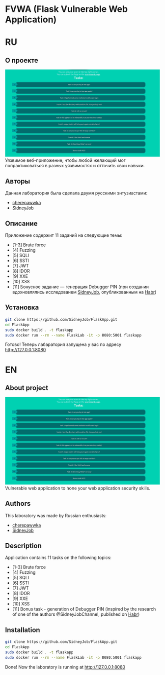 # FVWA (Flask Vulnerable Web Application)

# RU

## О проекте

![Title](./static/logo.jpg)
Уязвимое веб-приложение, чтобы любой желающий мог попрактиковаться в разных уязвимостях и отточить свои навыки.


## Авторы
Данная лаборатория была сделала двумя русскими энтузиастами:
- [cherepawwka](https://t.me/CherepawwkaChannel)
- [SidneyJob](https://t.me/SidneyJobChannel)


## Описание
Приложение содержит 11 заданий на следующие темы:
- [1-3] Brute force
- [4] Fuzzing
- [5] SQLI
- [6] SSTI
- [7] JWT
- [8] IDOR
- [9] XXE
- [10] XSS
- [11] Бонусное задание — генерация Debugger PIN (при создании вдохновлялись исследованем [SidneyJob](https://t.me/SidneyJobChannel), опубликованным на [Habr](https://habr.com/ru/articles/738238/))


## Установка
```bash
git clone https://github.com/SidneyJob/FlaskApp.git
cd FlaskApp
sudo docker build . -t flaskapp
sudo docker run --rm --name FlaskLab -it -p 8080:5001 flaskapp
```

Готово! Теперь лабаратория запущена у вас по адресу http://127.0.0.1:8080


# EN

## About project
![Title](./static/logo.jpg)
Vulnerable web application to hone your web application security skills.


## Authors
This laboratory was made by Russian enthusiasts:
- [cherepawwka](https://t.me/CherepawwkaChannel)
- [SidneyJob](https://t.me/SidneyJobChannel)


## Description
Application contains 11 tasks on the following topics:
- [1-3] Brute force
- [4] Fuzzing
- [5] SQLI
- [6] SSTI
- [7] JWT
- [8] IDOR
- [9] XXE
- [10] XSS
- [11] Bonus task - generation of Debugger PIN (inspired by the research of one of the authors @SidneyJobChannel, published on [Habr](https://habr.com/ru/articles/738238/))

## Installation
```bash
git clone https://github.com/SidneyJob/FlaskApp.git
cd FlaskApp
sudo docker build . -t flaskapp
sudo docker run --rm --name FlaskLab -it -p 8080:5001 flaskapp
```

Done! Now the laboratory is running at http://127.0.0.1:8080
